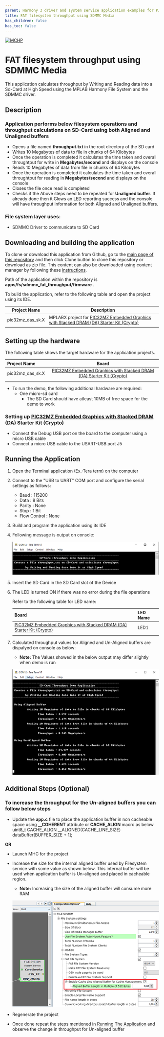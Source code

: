 ```yaml
---
parent: Harmony 3 driver and system service application examples for PIC32MZ DA family
title: FAT filesystem throughput using SDMMC Media 
has_children: false
has_toc: false
---
```


[![MCHP](https://www.microchip.com/ResourcePackages/Microchip/assets/dist/images/logo.png)](https://www.microchip.com)

# FAT filesystem throughput using SDMMC Media

This application calculates throughput by Writing and Reading data into a Sd-Card at High Speed using the MPLAB Harmony File System and the SDMMC driver.

## Description

### Application performs below filesystem operations and throughput calculations on SD-Card using both **Aligned** and **Unaligned** buffers

- Opens a file named **throughput.txt** in the root directory of the SD card
- Writes 10 Megabytes of data to file in chunks of 64 Kilobytes
- Once the operation is completed it calculates the time taken and overall throughtput for write in **Megabytes/second** and displays on the console
- Reads 10 Megabytes of data from file in chunks of 64 Kilobytes
- Once the operation is completed it calculates the time taken and overall throughtput for reading in **Megabytes/second** and displays on the console
- Closes the file once read is completed
- Checks if the Above steps need to be repeated for **Unaligned buffer**. If already done then it Glows an LED reporting success and the console will have throughput information for both Aligned and Unaligned buffers.

### File system layer uses:

- SDMMC Driver to communicate to SD Card

## Downloading and building the application

To clone or download this application from Github, go to the [main page of this repository](https://github.com/Microchip-MPLAB-Harmony/core_apps_pic32mz_da) and then click Clone button to clone this repository or download as zip file.
This content can also be downloaded using content manager by following these [instructions](https://github.com/Microchip-MPLAB-Harmony/contentmanager/wiki).

Path of the application within the repository is **apps/fs/sdmmc_fat_throughput/firmware** .

To build the application, refer to the following table and open the project using its IDE.

| Project Name      | Description                                    |
| ----------------- | ---------------------------------------------- |
| pic32mz_das_sk.X | MPLABX project for [PIC32MZ Embedded Graphics with Stacked DRAM (DA) Starter Kit (Crypto)](https://www.microchip.com/DevelopmentTools/ProductDetails/DM320010-C) |
|||

## Setting up the hardware

The following table shows the target hardware for the application projects.

| Project Name| Board|
|:---------|:---------:|
| pic32mz_das_sk.X | [PIC32MZ Embedded Graphics with Stacked DRAM (DA) Starter Kit (Crypto)](https://www.microchip.com/DevelopmentTools/ProductDetails/DM320010-C) |
|||

- To run the demo, the following additional hardware are required:
    - One micro-sd card
        - The SD Card should have atleast 10MB of free space for the demo to work

### Setting up [PIC32MZ Embedded Graphics with Stacked DRAM (DA) Starter Kit (Crypto)](https://www.microchip.com/DevelopmentTools/ProductDetails/DM320010-C)

- Connect the Debug USB port on the board to the computer using a micro USB cable
- Connect a micro USB cable to the USART-USB port J5

## Running the Application

1. Open the Terminal application (Ex.:Tera term) on the computer
2. Connect to the "USB to UART" COM port and configure the serial settings as follows:
    - Baud : 115200
    - Data : 8 Bits
    - Parity : None
    - Stop : 1 Bit
    - Flow Control : None

3. Build and program the application using its IDE

4. Following message is output on console:

   ![output](images/sdmmc_fat_throughput_message.png)

5. Insert the SD Card in the SD Card slot of the Device
6. The LED is turned ON if there was no error during the file operations

    Refer to the following table for LED name:

    | Board | LED Name |
    | ----- | -------- |
    |  [PIC32MZ Embedded Graphics with Stacked DRAM (DA) Starter Kit (Crypto)](https://www.microchip.com/DevelopmentTools/ProductDetails/DM320010-C) | LED1 |
    |||

7. Calculated throughput values for Aligned and Un-Aligned buffers are dispalyed on console as below:
    - **Note:** The Values showed in the below output may differ slightly when demo is run

   ![output](images/sdmmc_fat_throughput_output.png)

## Additional Steps (Optional)

### To increase the throughput for the Un-aligned buffers you can follow below steps

- Update the **app.c** file to place the application buffer in non cacheable space using **__COHERENT** attribute or **CACHE_ALIGN** macro as below
      uint8_t CACHE_ALIGN __ALIGNED(CACHE_LINE_SIZE) dataBuffer[BUFFER_SIZE + 1];

**OR**

- Launch MHC for the project
- Increase the size for the internal aligned buffer used by Filesystem service with some value as shown below. This internal buffer will be used when application buffer is Un-aligned and placed in cacheable region.
    - **Note:** Increasing the size of the aligned buffer will consume more RAM

    ![output](images/sdmmc_fat_throughput_fs_setting.png)

- Regenerate the project
- Once done repeat the steps mentioned in [Running The Application](#running-the-application) and observe the change in throughput for Un-aligned buffer
